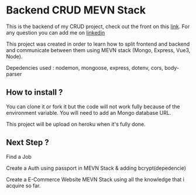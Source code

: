 # Backend CRUD MEVN Stack

This is the backend of my CRUD project, check out the front on this [link](https://github.com/TLNguyen-Paris/front_mevn_crud). For any question you can add me on [linkedin](https://www.linkedin.com/in/thanh-nguyen-paris/)

This project was created in order to learn how to split frontend and backend and communicate between them using MEVN stack (Mongo, Express, Vue3, Node).

Depedencies used : nodemon, mongoose, express, dotenv, cors, body-parser


## How to install ? 

You can clone it or fork it but the code will not work fully because of the environment variable. You will need to add an Mongo database URL.

This project will be upload on heroku when it's fully done.


## Next Step ?
Find a Job

Create a Auth using passport in MEVN Stack & adding bcrypt(depedencie)

Create a E-Commerce Website MEVN Stack using all the knowledge that i acquire so far.